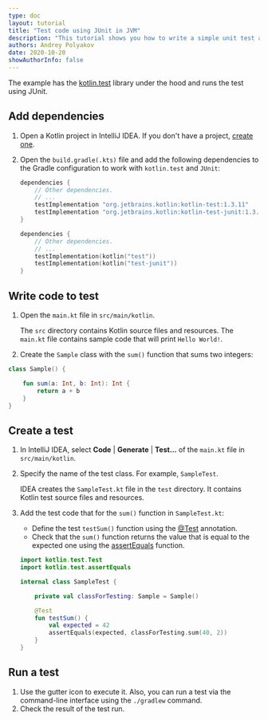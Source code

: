 ```yaml
---
type: doc
layout: tutorial
title: "Test code using JUnit in JVM"
description: "This tutorial shows you how to write a simple unit test and run it with the Gradle build tool."
authors: Andrey Polyakov
date: 2020-10-20
showAuthorInfo: false
---
```


The example has the [kotlin.test](/api/latest/kotlin.test/index.html) library under the hood and runs the test using JUnit.

## Add dependencies

1. Open a Kotlin project in IntelliJ IDEA. If you don't have a project, [create one](/docs/tutorials/jvm-get-started.html#create-an-application).

2. Open the `build.gradle(.kts)` file and add the following dependencies to the Gradle configuration to work with `kotlin.test` and `JUnit`:

   <div class="multi-language-sample" data-lang="groovy">
   <div class="sample" markdown="1" theme="idea" mode='groovy'>

   ```groovy
   dependencies {
       // Other dependencies.
       // ...
       testImplementation "org.jetbrains.kotlin:kotlin-test:1.3.11"
       testImplementation "org.jetbrains.kotlin:kotlin-test-junit:1.3.11"
   }
   ```

   </div>
   </div>

   <div class="multi-language-sample" data-lang="kotlin">
   <div class="sample" markdown="1" theme="idea" mode='kotlin' data-highlight-only>

   ```kotlin
   dependencies {
       // Other dependencies.
       // ...
       testImplementation(kotlin("test"))
       testImplementation(kotlin("test-junit"))
   }
   ```

   </div>
   </div>


## Write code to test

1. Open the `main.kt` file in `src/main/kotlin`.

   The `src` directory contains Kotlin source files and resources. The `main.kt` file contains sample code that will print `Hello World!`.

2. Create the `Sample` class with the `sum()` function that sums two integers:

<div class="sample" markdown="1" theme="idea" mode="kotlin" data-highlight-only>

```kotlin
class Sample() {

    fun sum(a: Int, b: Int): Int {
        return a + b
    }
}
```
</div>

## Create a test

1. In IntelliJ IDEA, select **Code** \| **Generate** \| **Test...** of the `main.kt` file in `src/main/kotlin`.

2. Specify the name of the test class. For example, `SampleTest`.

   IDEA creates the `SampleTest.kt` file in the `test` directory. It contains Kotlin test source files and resources.

2. Add the test code that for the `sum()` function in `SampleTest.kt`:
   
   * Define the test `testSum()` function using the [@Test](/api/latest/kotlin.test/kotlin.test/-test/index.html) annotation.
   * Check that the `sum()` function returns the value that is equal to the expected one using the [assertEquals](/api/latest/kotlin.test/kotlin.test/-test/assert-equals.html) function.


   <div class="sample" markdown="1" theme="idea" mode="kotlin" data-highlight-only>

   ```kotlin
   import kotlin.test.Test
   import kotlin.test.assertEquals
   
   internal class SampleTest {
   
       private val classForTesting: Sample = Sample()
   
       @Test
       fun testSum() {
           val expected = 42
           assertEquals(expected, classForTesting.sum(40, 2))
       }
   }
   ```
   </div>

## Run a test

1. Use the gutter icon to execute it. Also, you can run a test via the command-line interface using the `./gradlew` command.
2. Check the result of the test run. 

